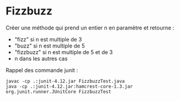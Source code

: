 # Fizzbuzz

Créer une méthode qui prend un entier n en paramètre et retourne :

* "fizz" si n est multiple de 3
* "buzz" si n est multiple de 5
* "fizzbuzz" si n est multiple de 5 et de 3
* n dans les autres cas

Rappel des commande junit :

    javac -cp .:junit-4.12.jar FizzbuzzTest.java
    java -cp .:junit-4.12.jar:hamcrest-core-1.3.jar org.junit.runner.JUnitCore FizzbuzzTest
